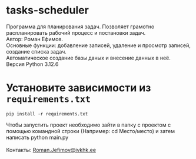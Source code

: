 # tasks-scheduler
Программа для планирования задач. Позволяет грамотно распланировать рабочий процесс и постановки задач.
<br>
Автор: Роман Ефимов.
<br>
Основные функции: добавление записей, удаление и просмотр записей, создание списка задач.
<br>
Автоматическое создание базы даных и внесение данных в неё.
<br>
Версия Python 3.12.6
# Установите зависимости из `requirements.txt`
    pip install -r requirements.txt
Чтобы запустить проект необходимо зайти в папку с проектом с помощью командной строки (Например: cd Место/место) и затем написать python main.py    
<br>
Контакты: Roman.Jefimov@ivkhk.ee

